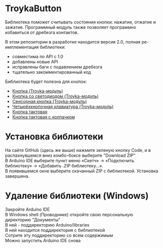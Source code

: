 TroykaButton
============

Библиотека поможет считывать состояния кнопки: нажатие, отжатие и зажатие. 
Программный модуль также позволяет программно избавиться от дребезга контактов.

В этом репозитории в разработке находится версия 2.0, полная ре-имплементация библиотеки:
 - совместима по API с 1.0
 - добавлены новые API
 - исправлены баги с подавлением дребезга
 - тщательно закомментированный код

Библиотека будет полезна для кнопок:
* [Кнопка (Troyka-модуль)](http://amperka.ru/product/troyka-button)
* [Кнопка со светодиодом (Troyka-модуль)](http://amperka.ru/product/troyka-led-button)
* [Сенсорная кнопка (Troyka-модуль)](http://amperka.ru/product/troyka-touch-sensor)
* [Четырёхкнопочная клавиатура (Troyka-модуль)](http://amperka.ru/product/troyka-quad-switch)
* [Кнопка тактовая](http://amperka.ru/product/tactile-button)
* [Кнопка тактовая с колпачком](http://amperka.ru/product/big-tactile-button)

Установка библиотеки
====================

На сайте GitHub (здесь же выше) нажмите зеленую кнопку Code, и в распахнувшемся вниз комбо-боксе выберите "Download ZIP"<br/>
В Arduino IDE выберите пункт меню «Скетч» → «Подключить библиотеку» → «Добавить .ZIP библиотеку…».<br/>
В появившемся окне выберите скачанный ZIP с библиотекой. Установка завершена.

Удаление библиотеки (Windows)
============================

Закройте Arduino IDE<br/>
В Windows shell (Проводнике) откройте свою персональную директорию "Документы"<br/>
В ней - поддиректорию Arduino/libraries<br/>
В ней находится поддиректория с библиотекой<br/>
Сотрите эту поддиректорию со всем содержимым<br/>
Можно запустить Arduino IDE снова<br/>
